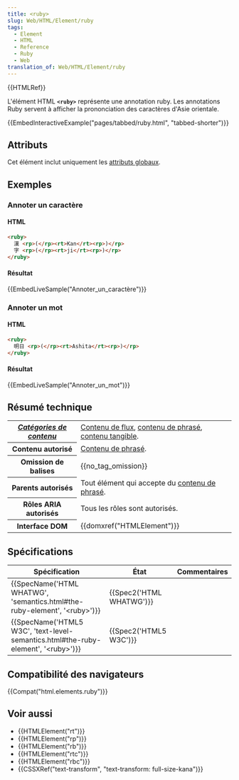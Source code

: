 ```yaml
---
title: <ruby>
slug: Web/HTML/Element/ruby
tags:
  - Element
  - HTML
  - Reference
  - Ruby
  - Web
translation_of: Web/HTML/Element/ruby
---
```

{{HTMLRef}}

L'élément HTML **`<ruby>`** représente une annotation ruby. Les annotations Ruby servent à afficher la prononciation des caractères d'Asie orientale.

{{EmbedInteractiveExample("pages/tabbed/ruby.html", "tabbed-shorter")}}

## Attributs

Cet élément inclut uniquement les [attributs globaux](/fr/docs/Web/HTML/Global_attributes).

## Exemples

### Annoter un caractère

#### HTML

```html
<ruby>
  漢 <rp>(</rp><rt>Kan</rt><rp>)</rp>
  字 <rp>(</rp><rt>ji</rt><rp>)</rp>
</ruby>
```

#### Résultat

{{EmbedLiveSample("Annoter_un_caractère")}}

### Annoter un mot

#### HTML

```html
<ruby>
  明日 <rp>(</rp><rt>Ashita</rt><rp>)</rp>
</ruby>
```

#### Résultat

{{EmbedLiveSample("Annoter_un_mot")}}

## Résumé technique

<table class="properties">
  <tbody>
    <tr>
      <th scope="row">
        <dfn
          ><a href="/fr/docs/Web/HTML/Cat%C3%A9gorie_de_contenu"
            >Catégories de contenu</a
          ></dfn
        >
      </th>
      <td>
        <a href="/fr/docs/Web/HTML/Catégorie_de_contenu#Contenu_de_flux"
          >Contenu de flux</a
        >,
        <a
          href="/fr/docs/Web/HTML/Cat%C3%A9gorie_de_contenu#Contenu_phras.C3.A9"
          >contenu de phrasé</a
        >,
        <a href="/fr/docs/Web/HTML/Catégorie_de_contenu#Contenu_tangible"
          >contenu tangible</a
        >.
      </td>
    </tr>
    <tr>
      <th scope="row">Contenu autorisé</th>
      <td>
        <a
          href="/fr/docs/Web/HTML/Cat%C3%A9gorie_de_contenu#Contenu_phras.C3.A9"
          >Contenu de phrasé</a
        >.
      </td>
    </tr>
    <tr>
      <th scope="row">Omission de balises</th>
      <td>{{no_tag_omission}}</td>
    </tr>
    <tr>
      <th scope="row">Parents autorisés</th>
      <td>
        Tout élément qui accepte du <a
          href="/fr/docs/Web/HTML/Cat%C3%A9gorie_de_contenu#Contenu_phras.C3.A9"
          >contenu de phrasé</a
        >.
      </td>
    </tr>
    <tr>
      <th scope="row">Rôles ARIA autorisés</th>
      <td>Tous les rôles sont autorisés.</td>
    </tr>
    <tr>
      <th scope="row">Interface DOM</th>
      <td>{{domxref("HTMLElement")}}</td>
    </tr>
  </tbody>
</table>

## Spécifications

| Spécification                                                                                                        | État                             | Commentaires |
| -------------------------------------------------------------------------------------------------------------------- | -------------------------------- | ------------ |
| {{SpecName('HTML WHATWG', 'semantics.html#the-ruby-element', '&lt;ruby&gt;')}}             | {{Spec2('HTML WHATWG')}} |              |
| {{SpecName('HTML5 W3C', 'text-level-semantics.html#the-ruby-element', '&lt;ruby&gt;')}} | {{Spec2('HTML5 W3C')}}     |              |

## Compatibilité des navigateurs

{{Compat("html.elements.ruby")}}

## Voir aussi

- {{HTMLElement("rt")}}
- {{HTMLElement("rp")}}
- {{HTMLElement("rb")}}
- {{HTMLElement("rtc")}}
- {{HTMLElement("rbc")}}
- {{CSSXRef("text-transform", "text-transform: full-size-kana")}}
